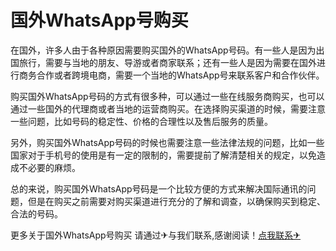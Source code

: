 # 国外WhatsApp号购买

在国外，许多人由于各种原因需要购买国外的WhatsApp号码。有一些人是因为出国旅行，需要与当地的朋友、导游或者商家联系；还有一些人是因为需要在国外进行商务合作或者跨境电商，需要一个当地的WhatsApp号来联系客户和合作伙伴。

购买国外WhatsApp号码的方式有很多种，可以通过一些在线服务商购买，也可以通过一些国外的代理商或者当地的运营商购买。在选择购买渠道的时候，需要注意一些问题，比如号码的稳定性、价格的合理性以及售后服务的质量。

另外，购买国外WhatsApp号码的时候也需要注意一些法律法规的问题，比如一些国家对于手机号的使用是有一定的限制的，需要提前了解清楚相关的规定，以免造成不必要的麻烦。

总的来说，购买国外WhatsApp号码是一个比较方便的方式来解决国际通讯的问题，但是在购买之前需要对购买渠道进行充分的了解和调查，以确保购买到稳定、合法的号码。

更多关于国外WhatsApp号购买 请通过✈与我们联系,感谢阅读！[点我联系✈](https://www.G208.com)